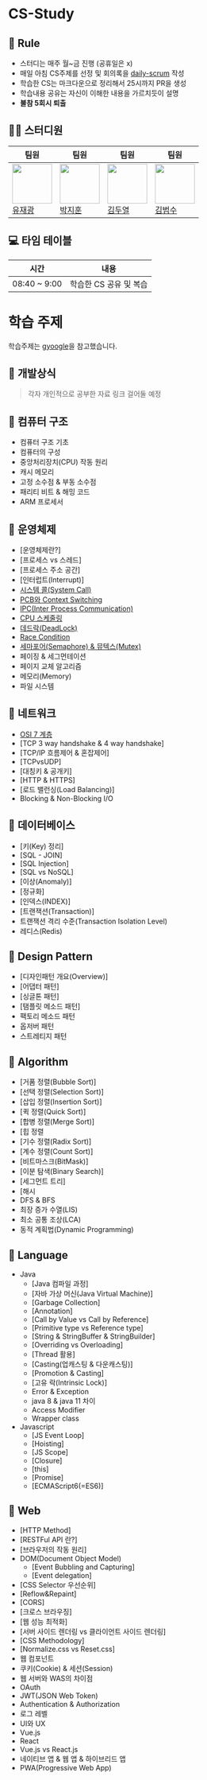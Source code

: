# CS-Study

## 🌳 Rule
- 스터디는 매주 월~금 진행 (공휴일은 x)
- 매일 아침 CS주제를 선정 및 회의록을 [daily-scrum](https://github.com/CS-with-SSAFY/daily-scrum) 작성
- 학습한 CS는 마크다운으로 정리해서 25시까지 PR을 생성
- 학습내용 공유는 자신이 이해한 내용을 가르치듯이 설명
- **불참 5회시 퇴출**


## 👨‍💻  스터디원

| 팀원 | 팀원 | 팀원 | 팀원 |
|------|------|------|------|
| <img src="https://github.com/JAEKWANG97.png" width="80"><br>[유재광](https://github.com/JAEKWANG97) | <img src="https://github.com/JiHunparkkk.png" width="80"><br>[박지훈](https://github.com/JiHunparkkk) | <img src="https://github.com/enduf7686.png" width="80"><br>[김두열](https://github.com/enduf7686) | <img src="https://github.com/Kimbumsoo99.png" width="80"><br>[김범수](https://github.com/Kimbumsoo99) |




## 💻 타임 테이블

|     시간      |             내용              |
| :-----------: | :---------------------------: |
| 08:40 ~ 9:00 | 학습한 CS 공유 및 복습 |


# 학습 주제
학습주제는 [gyoogle](https://github.com/gyoogle/tech-interview-for-developer)을 참고했습니다.

## 📌 개발상식

> 각자 개인적으로 공부한 자료 링크 걸어둘 예정


## 📌 컴퓨터 구조
 - 컴퓨터 구조 기초
 - 컴퓨터의 구성
 - 중앙처리장치(CPU) 작동 원리
 - 캐시 메모리
 - 고정 소수점 & 부동 소수점
 - 패리티 비트 & 해밍 코드
 - ARM 프로세서

## 📌 운영체제

- [운영체제란?]
- [프로세스 vs 스레드]
- [프로세스 주소 공간]
- [인터럽트(Interrupt)]
- [시스템 콜(System Call)](https://github.com/CS-with-SSAFY/CS-Study/tree/main/Computer%20Science/%EC%9A%B4%EC%98%81%EC%B2%B4%EC%A0%9C/5.%20%EC%8B%9C%EC%8A%A4%ED%85%9C%20%EC%BD%9C)
- [PCB와 Context Switching](https://github.com/CS-with-SSAFY/CS-Study/tree/main/Computer%20Science/%EC%9A%B4%EC%98%81%EC%B2%B4%EC%A0%9C/6.%20PCB)
- [IPC(Inter Process Communication)](https://github.com/CS-with-SSAFY/CS-Study/tree/main/Computer%20Science/%EC%9A%B4%EC%98%81%EC%B2%B4%EC%A0%9C/7.%20IPC)
- [CPU 스케줄링](https://github.com/CS-with-SSAFY/CS-Study/tree/main/Computer%20Science/%EC%9A%B4%EC%98%81%EC%B2%B4%EC%A0%9C/8.%20CPU%20%EC%8A%A4%EC%BC%80%EC%A4%84%EB%A7%81)
- [데드락(DeadLock)](https://github.com/CS-with-SSAFY/CS-Study/tree/main/Computer%20Science/%EC%9A%B4%EC%98%81%EC%B2%B4%EC%A0%9C/9.%20%EB%8D%B0%EB%93%9C%EB%9D%BD)
- [Race Condition](https://github.com/CS-with-SSAFY/CS-Study/tree/main/Computer%20Science/%EC%9A%B4%EC%98%81%EC%B2%B4%EC%A0%9C/10.%20%EA%B2%BD%EC%9F%81%20%EC%83%81%ED%83%9C)
- [세마포어(Semaphore) & 뮤텍스(Mutex)](https://github.com/CS-with-SSAFY/CS-Study/tree/main/Computer%20Science/%EC%9A%B4%EC%98%81%EC%B2%B4%EC%A0%9C/11.%20%EC%84%B8%EB%A7%88%ED%8F%AC%EC%96%B4%EC%99%80%20%EB%AE%A4%ED%85%8D%EC%8A%A4)
- 페이징 & 세그먼테이션
- 페이지 교체 알고리즘
- 메모리(Memory)
- 파일 시스템

## 📌 네트워크

- [OSI 7 계층]()
- [TCP 3 way handshake & 4 way handshake]
- [TCP/IP 흐름제어 & 혼잡제어]
- [TCPvsUDP]
- [대칭키 & 공개키]
- [HTTP & HTTPS]
- [로드 밸런싱(Load Balancing)]
- Blocking & Non-Blocking I/O


## 📌 데이터베이스

- [키(Key) 정리]
- [SQL - JOIN]
- [SQL Injection]
- [SQL vs NoSQL]
- [이상(Anomaly)]
- [정규화]
- [인덱스(INDEX)]
- [트랜잭션(Transaction)]
- 트랜잭션 격리 수준(Transaction Isolation Level)
- 레디스(Redis)



## 📌 Design Pattern

- [디자인패턴 개요(Overview)]
- [어댑터 패턴]
- [싱글톤 패턴]
- [탬플릿 메소드 패턴]
- 팩토리 메소드 패턴
- 옵저버 패턴
- 스트레티지 패턴



## 📌 Algorithm

- [거품 정렬(Bubble Sort)]
- [선택 정렬(Selection Sort)]
- [삽입 정렬(Insertion Sort)]
- [퀵 정렬(Quick Sort)]
- [합병 정렬(Merge Sort)]
- [힙 정렬
- [기수 정렬(Radix Sort)]
- [계수 정렬(Count Sort)]
- [비트마스크(BitMask)]
- [이분 탐색(Binary Search)]
- [세그먼트 트리]
- [해시
- DFS & BFS
- 최장 증가 수열(LIS)
- 최소 공통 조상(LCA)
- 동적 계획법(Dynamic Programming)



## 📌 Language

- Java
  - [Java 컴파일 과정]
  - [자바 가상 머신(Java Virtual Machine)]
  - [Garbage Collection]
  - [Annotation]
  - [Call by Value vs Call by Reference]
  - [Primitive type vs Reference type]
  - [String & StringBuffer & StringBuilder]
  - [Overriding vs Overloading]
  - [Thread 활용]
  - [Casting(업캐스팅 & 다운캐스팅)]
  - [Promotion & Casting]
  - [고유 락(Intrinsic Lock)]
  - Error & Exception
  - java 8 & java 11 차이
  - Access Modifier
  - Wrapper class
- Javascript
  - [JS Event Loop]
  - [Hoisting]
  - [JS Scope]
  - [Closure]
  - [this]
  - [Promise]
  - [ECMAScript6(=ES6)]



## 📌 Web

- [HTTP Method]
- [RESTFul API 란?]
- [브라우저의 작동 원리]
- DOM(Document Object Model)
  - [Event Bubbling and Capturing]
  - [Event delegation]
- [CSS Selector 우선순위]
- [Reflow&Repaint]
- [CORS]
- [크로스 브라우징]
- [웹 성능 최적화]
- [서버 사이드 렌더링 vs 클라이언트 사이드 렌더링]
- [CSS Methodology]
- [Normalize.css vs Reset.css]
- 웹 컴포넌트
- 쿠키(Cookie) & 세션(Session)
- 웹 서버와 WAS의 차이점
- OAuth
- JWT(JSON Web Token)
- Authentication & Authorization
- 로그 레벨
- UI와 UX
- Vue.js
- React
- Vue.js vs React.js
- 네이티브 앱 & 웹 앱 & 하이브리드 앱
- PWA(Progressive Web App)

